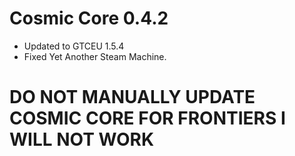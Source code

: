 # Cosmic Core 0.4.2
* Updated to GTCEU 1.5.4
* Fixed Yet Another Steam Machine.

# DO NOT MANUALLY UPDATE COSMIC CORE FOR FRONTIERS **I WILL NOT WORK**